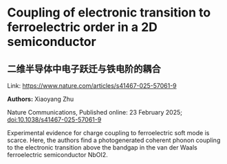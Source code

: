 # Coupling of electronic transition to ferroelectric order in a 2D semiconductor

## 二维半导体中电子跃迁与铁电阶的耦合

Link: https://www.nature.com/articles/s41467-025-57061-9

**Authors:** Xiaoyang Zhu

<p>Nature Communications, Published online: 23 February 2025; <a href="https://www.nature.com/articles/s41467-025-57061-9">doi:10.1038/s41467-025-57061-9</a></p>Experimental evidence for charge coupling to ferroelectric soft mode is scarce. Here, the authors find a photogenerated coherent phonon coupling to the electronic transition above the bandgap in the van der Waals ferroelectric semiconductor NbOI2.

